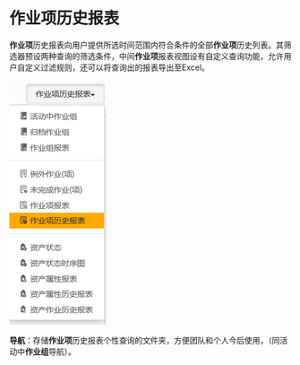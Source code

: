 # 作业项历史报表
**作业项**历史报表向用户提供所选时间范围内符合条件的全部**作业项**历史列表。其筛选器预设两种查询的筛选条件，中间**作业项**报表视图设有自定义查询功能，允许用户自定义过滤规则，还可以将查询出的报表导出至Excel。

![](./images/作业项历史报表.png)

**导航**：存储**作业项**历史报表个性查询的文件夹，方便团队和个人今后使用，（同活动中**作业组**导航）。